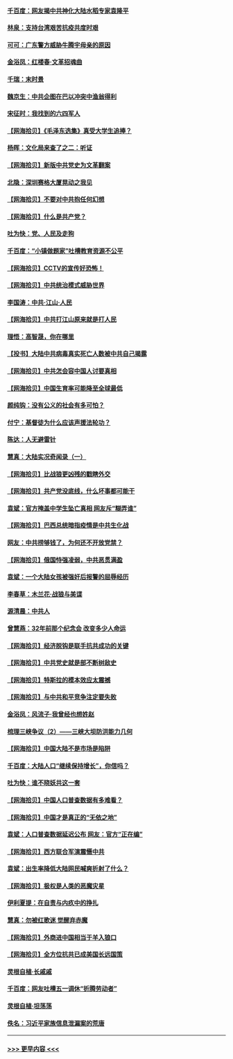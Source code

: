 #### [千百度：网友揭中共神化大陆水稻专家袁隆平](../pages/nsc993/n12971733.md?t=05250252) 
#### [林泉：支持台湾艰苦抗疫共度时艰](../pages/nsc993/n12971350.md?t=05250252) 
#### [可可：广东警方威胁牛腾宇母亲的原因](../pages/nsc993/n12971100.md?t=05250252) 
#### [金浴凤：红楼春·文革招魂曲](../pages/nsc993/n12970354.md?t=05250252) 
#### [千瑞：末时景](../pages/nsc993/n12970337.md?t=05250252) 
#### [魏京生：中共企图在巴以冲突中渔翁得利](../pages/nsc993/n12970286.md?t=05250252) 
#### [宋征时：我找到的六四军人](../pages/nsc993/n12970213.md?t=05250252) 
#### [【网海拾贝】《毛泽东选集》真受大学生追捧？](../pages/nsc993/n12968779.md?t=05250252) 
#### [杨晖：文化局来查了之二：听证](../pages/nsc993/n12966528.md?t=05250252) 
#### [【网海拾贝】新版中共党史为文革翻案](../pages/nsc993/n12967526.md?t=05250252) 
#### [北隐：深圳赛格大厦晃动之我见](../pages/nsc993/n12967393.md?t=05250252) 
#### [【网海拾贝】不要对中共抱任何幻想](../pages/nsc993/n12965222.md?t=05250252) 
#### [【网海拾贝】什么是共产党？](../pages/nsc993/n12962781.md?t=05250252) 
#### [吐为快：党、人民及走狗](../pages/nsc993/n12962747.md?t=05250252) 
#### [千百度：“小镇做题家”吐槽教育资源不公平](../pages/nsc993/n12962705.md?t=05250252) 
#### [【网海拾贝】CCTV的宣传好恐怖！](../pages/nsc993/n12959984.md?t=05250252) 
#### [【网海拾贝】中共统治模式威胁世界](../pages/nsc993/n12957622.md?t=05250252) 
#### [李国涛：中共‧江山‧人民](../pages/nsc993/n12957502.md?t=05250252) 
#### [【网海拾贝】中共打江山原来就是打人民](../pages/nsc993/n12954345.md?t=05250252) 
#### [理悟：高智晟，你在哪里](../pages/nsc993/n12953115.md?t=05250252) 
#### [【投书】大陆中共病毒真实死亡人数被中共自己揭露](../pages/nsc993/n12953050.md?t=05250252) 
#### [【网海拾贝】中共怎会容中国人讨要真相](../pages/nsc993/n12952161.md?t=05250252) 
#### [【网海拾贝】中国生育率可能降至全球最低](../pages/nsc993/n12948793.md?t=05250252) 
#### [颜纯钩：没有公义的社会有多可怕？](../pages/nsc993/n12947626.md?t=05250252) 
#### [付宁：基督徒为什么应该声援法轮功？](../pages/nsc993/n12947233.md?t=05250252) 
#### [陈达：人无避雷针](../pages/nsc993/n12947098.md?t=05250252) 
#### [慧真：大陆实况奇闻录（一）](../pages/nsc993/n12945811.md?t=05250252) 
#### [【网海拾贝】比战狼更凶残的戳瞎外交](../pages/nsc993/n12945717.md?t=05250252) 
#### [【网海拾贝】共产党没底线，什么坏事都可能干](../pages/nsc993/n12942090.md?t=05250252) 
#### [袁斌：官方掩盖中学生坠亡真相 网友斥“糊弄谁”](../pages/nsc993/n12942029.md?t=05250252) 
#### [【网海拾贝】巴西总统暗指疫情是中共生化战](../pages/nsc993/n12938999.md?t=05250252) 
#### [网友：中共捞够钱了，为何还不开放党禁？](../pages/nsc993/n12938952.md?t=05250252) 
#### [【网海拾贝】俄国恃强凌弱，中共恶贯满盈](../pages/nsc993/n12936626.md?t=05250252) 
#### [袁斌：一个大陆女孩被强奸后报警的屈辱经历](../pages/nsc993/n12936547.md?t=05250252) 
#### [李春草：木兰花·战狼与美谍](../pages/nsc993/n12935995.md?t=05250252) 
#### [源清晨：中共人](../pages/nsc993/n12935589.md?t=05250252) 
#### [曾慧燕：32年前那个纪念会 改变多少人命运](../pages/nsc993/n12934233.md?t=05250252) 
#### [【网海拾贝】经济脱钩是联手抗共成功的关键](../pages/nsc993/n12934176.md?t=05250252) 
#### [【网海拾贝】中共党史就是部不断树敌史](../pages/nsc993/n12932844.md?t=05250252) 
#### [【网海拾贝】特斯拉的模本效应太震撼](../pages/nsc993/n12925626.md?t=05250252) 
#### [【网海拾贝】与中共和平竞争注定要失败](../pages/nsc993/n12923326.md?t=05250252) 
#### [金浴凤：风流子‧我曾经也想姓赵](../pages/nsc993/n12920911.md?t=05250252) 
#### [梳理三峡争议（2）——三峡大坝防洪能力几何](../pages/nsc993/n12920173.md?t=05250252) 
#### [【网海拾贝】中国大陆不是市场是陷阱](../pages/nsc993/n12920143.md?t=05250252) 
#### [千百度：大陆人口“继续保持增长”，你信吗？](../pages/nsc993/n12918946.md?t=05250252) 
#### [吐为快：谁不晓妖共这一套](../pages/nsc993/n12918941.md?t=05250252) 
#### [【网海拾贝】中国人口普查数据有多难看？](../pages/nsc993/n12917822.md?t=05250252) 
#### [【网海拾贝】中国才是真正的“无依之地”](../pages/nsc993/n12915845.md?t=05250252) 
#### [袁斌：人口普查数据延迟公布 网友：官方“正在编”](../pages/nsc993/n12915748.md?t=05250252) 
#### [【网海拾贝】西方联合军演震慑中共](../pages/nsc993/n12913466.md?t=05250252) 
#### [袁斌：出生率降低大陆网民喊爽折射了什么？](../pages/nsc993/n12913365.md?t=05250252) 
#### [【网海拾贝】极权是人类的恶魔灾星](../pages/nsc993/n12910697.md?t=05250252) 
#### [伊利夏提：在自责与内疚中的挣扎](../pages/nsc993/n12910493.md?t=05250252) 
#### [慧真：勿被红歌迷 觉醒弃赤魔](../pages/nsc993/n12910485.md?t=05250252) 
#### [【网海拾贝】外商进中国相当于羊入狼口](../pages/nsc993/n12908274.md?t=05250252) 
#### [【网海拾贝】全方位抗共已成美国长远国策](../pages/nsc993/n12906878.md?t=05250252) 
#### [灵根自植‧长戚戚](../pages/nsc993/n12905585.md?t=05250252) 
#### [千百度：网友吐槽五一调休“折腾劳动者”](../pages/nsc993/n12905934.md?t=05250252) 
#### [灵根自植‧坦荡荡](../pages/nsc993/n12905562.md?t=05250252) 
#### [佚名：习近平家族信息泄漏案的荒唐](../pages/nsc993/n12904705.md?t=05250252) 

----
#### [ >>> 更早内容 <<< ](../indexes/nsc993-earlier.md)

